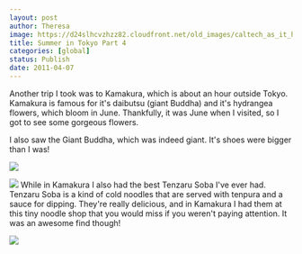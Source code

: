 ```yaml
---
layout: post
author: Theresa
image: https://d24slhcvzhzz82.cloudfront.net/old_images/caltech_as_it_happens/6a0105349b8251970b014e6045e3f8970c.jpg
title: Summer in Tokyo Part 4
categories: [global]
status: Publish
date: 2011-04-07
---
```


Another trip I took was to Kamakura, which is about an hour outside Tokyo. Kamakura is famous for it's daibutsu (giant Buddha) and it's hydrangea flowers, which bloom in June. Thankfully, it was June when I visited, so I got to see some gorgeous flowers.

I also saw the Giant Buddha, which was indeed giant. It's shoes were bigger than I was!


![](https://d24slhcvzhzz82.cloudfront.net/old_images/caltech_as_it_happens/6a0105349b8251970b0147e3a121c1970b.jpg)

![](https://d24slhcvzhzz82.cloudfront.net/old_images/caltech_as_it_happens/6a0105349b8251970b014e6045e6ba970c.jpg)
While in Kamakura I also had the best Tenzaru Soba I've ever had. Tenzaru Soba is a kind of cold noodles that are served with tenpura and a sauce for dipping. They're really delicious, and in Kamakura I had them at this tiny noodle shop that you would miss if you weren't paying attention. It was an awesome find though!


![](https://d24slhcvzhzz82.cloudfront.net/old_images/caltech_as_it_happens/6a0105349b8251970b014e6045e8f5970c.jpg)
